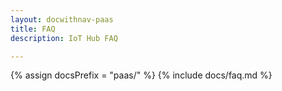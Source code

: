 ```yaml
---
layout: docwithnav-paas
title: FAQ
description: IoT Hub FAQ

---
```


{% assign docsPrefix = "paas/" %}
{% include docs/faq.md %}
